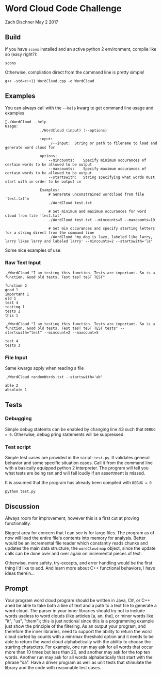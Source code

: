 Word Cloud Code Challenge
===============================================
Zach Dischner
May 2 2017

## Build
If you have `scons` installed and an active python 2 environment, compile like so (easy right?):

```
scons
```

Otherwise, compliation direct from the command line is pretty simple!

```
g++ -std=c++11 WordCloud.cpp -o WordCloud
```

## Examples

You can always call with the `--help` kwarg to get command line usage and examples

```
./WordCloud --help
Usage:
                ./WordCloud (input) (--options)

                input:
                    _/--input:  String or path to filename to load and generate word cloud for

                options:
                    --mincounts:    Specify minimum occurances of certain words to be allowed to be output
                    --maxcounts:    Specify maximum occurances of certain words to be allowed to be output
                    --startswith:   String specifying what words must start with in order to be output in

                Examples:
                    # Generate unconstrained wordcloud from file 'test.txt'm
                    ./WordCloud test.txt

                    # Set minimum and maximum occurances for word cloud from file 'test.txt'
                    ./WordCloud test.txt --mincounts=5 --maxcounts=10

                    # Set min occurances and specify starting letters for a string direct from the command line
                    ./WordCloud 'my dog is lazy, labeled like larry, larry likes larry and labeled larry' --mincounts=2 --startswith='la'
```

Some nice examples of use:

### Raw Text Input

```
./WordCloud "I am testing this function. Tests are important. So is a function. Good old tests. Test tesT teST TEST"

function 2
good 1
important 1
old 1
test 4
testing 1
tests 2
this 1
```

```
./WordCloud "I am testing this function. Tests are important. So is a function. Good old tests. Test tesT teST TEST tests" --startswith="test" --mincount=2 --maxcount=5

test 4
tests 3
```

### File Input
Same kwargs apply when reading a file

```
./WordCloud randomWords.txt --startswith='ab'

able 2
absolute 1
```


## Tests

### Debugging
Simple debug statemts can be enabled by changing line 43 such that `DEBUG > 0`. Otherwise, debug pring statements will be suppressed. 

### Test script
Simple test cases are provided in the script: `test.py`. It validates general behavior and some specific situation cases. Call it from the command line with a basically equipped python 2 interpreter. The program will tell you what tests are being ran and will fail loudly if an assertment is missed. 

It is assumed that the program has already been compiled with `DEBUG = 0`

```
python test.py
```

## Discussion
Always room for improvement, however this is a first cut at proving functionality. 

Biggest area for concern that I can see is for large files. The program as of now will load the entire file's contents into memory for analysis. Better would be an incremental file reader which constantly reads chunks and updates the main data structure, the `wordCloud` `map` object, since the update calls can be done over and over again on incremental pieces of text. 

Otherwise, more safety, try-excepts, and error handling would be the first thing I'd like to add. And learn more about C++ functional behaviors, I have ideas therein...

## Prompt
Your program word cloud program should be written in Java, C#, or C++ aned be able to take both a line of text and a path to a text file to generate a word cloud.  The parser in your inner libraries should try not to include words useless to word clouds (like articles [a, an, the], or minor words like "it", "us", "them"); this is just notional since this is a programming example just show the principle of the filtering. As an output your program, and therefore the inner libraries, need to support the ability to return the word cloud sorted by counts with a min/max threshold option and it needs to be able to return the word cloud alphabetically with the ability to choose the starting characters.  For example, one run may ask for all words that occur more than 10 times but less than 20, and another may ask for the top ten words.  Another run may ask for all words alphabetically that start with the phrase "sa".  Have a driver program as well as unit tests that stimulate the library and the code with reasonable test cases. 

